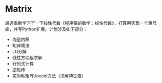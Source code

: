 # Matrix
最近重新学习了一下线性代数《程序猿的数学：线性代数》，打算用实现一个矩阵库，并写Python扩展。计划涉及如下部分：

- 向量内积
- 矩阵乘法
- LU分解
- 线性方程组求解
- 行列式计算
- 逆矩阵
- 实对称矩阵Jocobi方法（求解特征值）

